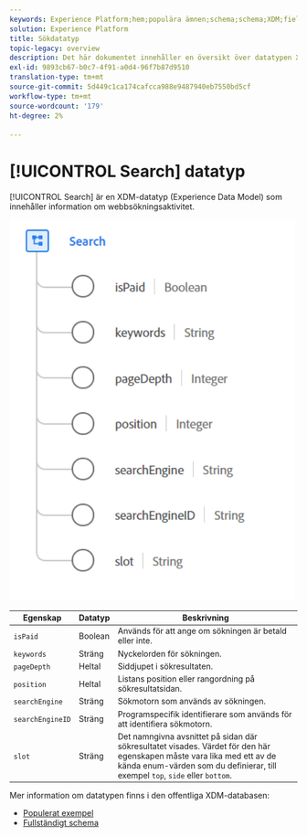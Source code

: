 ```yaml
---
keywords: Experience Platform;hem;populära ämnen;schema;schema;XDM;fields;schemas;scheman;sökning;datatyp;datatyp;datatyp;data type;
solution: Experience Platform
title: Sökdatatyp
topic-legacy: overview
description: Det här dokumentet innehåller en översikt över datatypen XDM (Search Experience Data Model).
exl-id: 9893cb67-b0c7-4f91-a0d4-96f7b87d9510
translation-type: tm+mt
source-git-commit: 5d449c1ca174cafcca988e9487940eb7550bd5cf
workflow-type: tm+mt
source-wordcount: '179'
ht-degree: 2%

---
```


# [!UICONTROL Search] datatyp

[!UICONTROL Search] är en XDM-datatyp (Experience Data Model) som innehåller information om webbsökningsaktivitet.

<img src="../images/data-types/search.PNG" width="500" /><br />

| Egenskap | Datatyp | Beskrivning |
| --- | --- | --- |
| `isPaid` | Boolean | Används för att ange om sökningen är betald eller inte. |
| `keywords` | Sträng | Nyckelorden för sökningen. |
| `pageDepth` | Heltal | Siddjupet i sökresultaten. |
| `position` | Heltal | Listans position eller rangordning på sökresultatsidan. |
| `searchEngine` | Sträng | Sökmotorn som används av sökningen. |
| `searchEngineID` | Sträng | Programspecifik identifierare som används för att identifiera sökmotorn. |
| `slot` | Sträng | Det namngivna avsnittet på sidan där sökresultatet visades. Värdet för den här egenskapen måste vara lika med ett av de kända enum-värden som du definierar, till exempel `top`, `side` eller `bottom`. |

Mer information om datatypen finns i den offentliga XDM-databasen:

* [Populerat exempel](https://github.com/adobe/xdm/blob/master/components/datatypes/search.example.1.json)
* [Fullständigt schema](https://github.com/adobe/xdm/blob/master/components/datatypes/search.schema.json)
